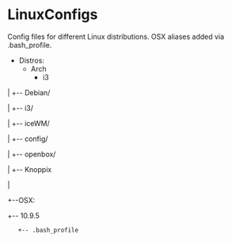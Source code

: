 # LinuxConfigs

Config files for different Linux distributions.
OSX aliases added via .bash_profile.

- Distros:
   - Arch
      - i3

|  +-- Debian/

|      +-- i3/

|      +-- iceWM/

|      +-- config/

|          +-- openbox/

|  +-- Knoppix

|

+--OSX:

   +-- 10.9.5
   
       +-- .bash_profile
